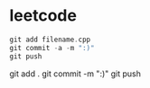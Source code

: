 # leetcode

```cpp
git add filename.cpp
git commit -a -m ":)"
git push
```

git add .
git commit -m ":)"
git push